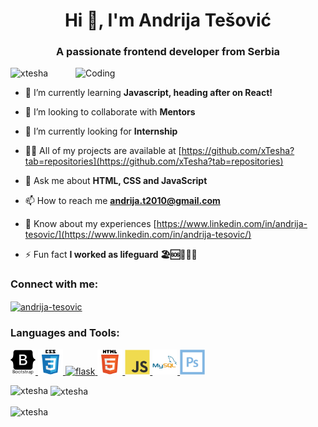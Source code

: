<h1 align="center">Hi 👋, I'm Andrija Tešović</h1>
<h3 align="center">A passionate frontend developer from Serbia</h3>
<img align="right" alt="Coding" width="400" src="[https://encrypted-tbn0.gstatic.com/images?q=tbn:ANd9GcRU4vdJF3-gyqzI9EvaBkORWtDpSGSANuC0tjMm0MsdfnmprrnPewTlNh7PYCyis45uhnw&usqp=CAU](https://static.wixstatic.com/media/eb4480_7684fe43dee0429992132f22894284d7~mv2.gif)">

<p align="left"> <img src="https://komarev.com/ghpvc/?username=xtesha&label=Profile%20views&color=0e75b6&style=flat" alt="xtesha" /> </p>

- 🌱 I’m currently learning **Javascript, heading after on React!**

- 👯 I’m looking to collaborate with **Mentors**

- 🤝 I’m currently looking for **Internship**

- 👨‍💻 All of my projects are available at [https://github.com/xTesha?tab=repositories](https://github.com/xTesha?tab=repositories)

- 💬 Ask me about **HTML, CSS and JavaScript**

- 📫 How to reach me **andrija.t2010@gmail.com**

- 📄 Know about my experiences [https://www.linkedin.com/in/andrija-tesovic/](https://www.linkedin.com/in/andrija-tesovic/)

- ⚡ Fun fact **I worked as lifeguard 🏖️🆘🏊🏼‍♂️**

<h3 align="left">Connect with me:</h3>
<p align="left">
<a href="https://linkedin.com/in/andrija-tesovic" target="blank"><img align="center" src="https://raw.githubusercontent.com/rahuldkjain/github-profile-readme-generator/master/src/images/icons/Social/linked-in-alt.svg" alt="andrija-tesovic" height="30" width="40" /></a>
</p>

<h3 align="left">Languages and Tools:</h3>
<p align="left"> <a href="https://getbootstrap.com" target="_blank" rel="noreferrer"> <img src="https://raw.githubusercontent.com/devicons/devicon/master/icons/bootstrap/bootstrap-plain-wordmark.svg" alt="bootstrap" width="40" height="40"/> </a> <a href="https://www.w3schools.com/css/" target="_blank" rel="noreferrer"> <img src="https://raw.githubusercontent.com/devicons/devicon/master/icons/css3/css3-original-wordmark.svg" alt="css3" width="40" height="40"/> </a> <a href="https://flask.palletsprojects.com/" target="_blank" rel="noreferrer"> <img src="https://www.vectorlogo.zone/logos/pocoo_flask/pocoo_flask-icon.svg" alt="flask" width="40" height="40"/> </a> <a href="https://www.w3.org/html/" target="_blank" rel="noreferrer"> <img src="https://raw.githubusercontent.com/devicons/devicon/master/icons/html5/html5-original-wordmark.svg" alt="html5" width="40" height="40"/> </a> <a href="https://developer.mozilla.org/en-US/docs/Web/JavaScript" target="_blank" rel="noreferrer"> <img src="https://raw.githubusercontent.com/devicons/devicon/master/icons/javascript/javascript-original.svg" alt="javascript" width="40" height="40"/> </a> <a href="https://www.mysql.com/" target="_blank" rel="noreferrer"> <img src="https://raw.githubusercontent.com/devicons/devicon/master/icons/mysql/mysql-original-wordmark.svg" alt="mysql" width="40" height="40"/> </a> <a href="https://www.photoshop.com/en" target="_blank" rel="noreferrer"> <img src="https://raw.githubusercontent.com/devicons/devicon/master/icons/photoshop/photoshop-line.svg" alt="photoshop" width="40" height="40"/> </a> </p>

<p><img align="left" src="https://github-readme-stats.vercel.app/api/top-langs?username=xtesha&show_icons=true&locale=en&layout=compact" alt="xtesha" /></p>

<p>&nbsp;<img align="center" src="https://github-readme-stats.vercel.app/api?username=xtesha&show_icons=true&locale=en" alt="xtesha" /></p>

<p><img align="center" src="https://github-readme-streak-stats.herokuapp.com/?user=xtesha&" alt="xtesha" /></p>

